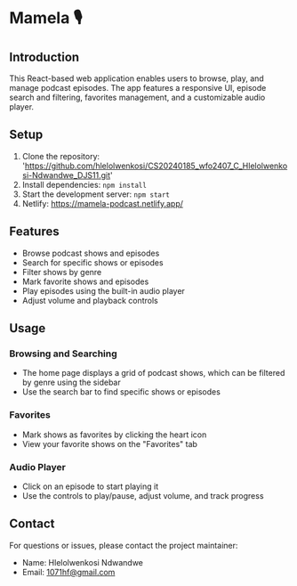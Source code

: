 # Mamela 🎙️

## Introduction
This React-based web application enables users to browse, play, and manage podcast episodes. The app features a responsive UI, episode search and filtering, favorites management, and a customizable audio player.

## Setup
1. Clone the repository: 'https://github.com/hlelolwenkosi/CS20240185_wfo2407_C_Hlelolwenkosi-Ndwandwe_DJS11.git'
2. Install dependencies: `npm install`
3. Start the development server: `npm start`
5. Netlify: https://mamela-podcast.netlify.app/

## Features
- Browse podcast shows and episodes
- Search for specific shows or episodes
- Filter shows by genre
- Mark favorite shows and episodes
- Play episodes using the built-in audio player
- Adjust volume and playback controls

## Usage
### Browsing and Searching
- The home page displays a grid of podcast shows, which can be filtered by genre using the sidebar
- Use the search bar to find specific shows or episodes

### Favorites
- Mark shows as favorites by clicking the heart icon
- View your favorite shows on the "Favorites" tab

### Audio Player
- Click on an episode to start playing it
- Use the controls to play/pause, adjust volume, and track progress

## Contact
For questions or issues, please contact the project maintainer:
- Name: Hlelolwenkosi Ndwandwe
- Email: 1071hf@gmail.com